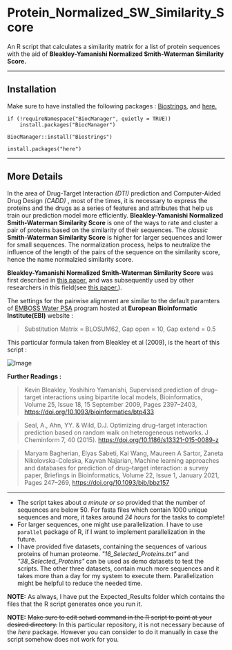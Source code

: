# Protein_Normalized_SW_Similarity_Score
An R script that calculates a similarity matrix for a list of protein sequences with the aid of **Bleakley-Yamanishi Normalized Smith-Waterman Similarity Score.**

-------------------------------------------------------------------------------------------------------------------------------------------------------------
## Installation
Make sure to have installed the following packages : [Biostrings,](https://bioconductor.org/packages/release/bioc/html/Biostrings.html) and [here.](https://here.r-lib.org/)

```
if (!requireNamespace("BiocManager", quietly = TRUE))
    install.packages("BiocManager")

BiocManager::install("Biostrings")
```

```
install.packages("here")
```

--------------------------------------------------------------------------------------------------------------------------------------------------------------
## More Details
In the area of Drug-Target Interaction *(DTI)* prediction and Computer-Aided Drug Design *(CADD)* , most of the times, it is necessary to express the proteins and the drugs as a series of features and attributes that help us train our prediction model more efficiently. **Bleakley-Yamanishi Normalized Smith-Waterman Similarity Score** is one of the ways to rate and cluster a pair of proteins based on the similarity of their sequences.
The *classic* **Smith-Waterman Similarity Score** is higher for larger sequences and lower for small sequences. The normalization process, helps to neutralize the influence of the length of the pairs of the sequence on the similarity score, hence the name normalzied similarity score.

**Bleakley-Yamanishi Normalized Smith-Waterman Similarity Score** was first described in [this paper.](https://academic.oup.com/bioinformatics/article/25/18/2397/197654?login=true) and was subsequently used by other researchers in this field(see [this paper.](https://jcheminf.biomedcentral.com/articles/10.1186/s13321-015-0089-z)).

The settings for the pairwise alignment are similar to the default paramters of [EMBOSS Water PSA](https://www.ebi.ac.uk/Tools/psa/emboss_water/) program hosted at **European Bioinformatic Institute(EBI)** website :

>Substitution Matrix = BLOSUM62, Gap open = 10, Gap extend = 0.5

This particular formula taken from Bleakley et al (2009), is the heart of this script :

![Image](https://oup.silverchair-cdn.com/oup/backfile/Content_public/Journal/bioinformatics/25/18/10.1093_bioinformatics_btp433/2/m_btp433i1.gif?Expires=1642746379&Signature=GBLKbo5e6hgLU7cZzKh15lqDSz-P3A~0Xi1BPxEwqQ9FSl1tHOa-DTE5~X5Biq18hL6qQcfMWpR20EboQ8O6B2XO1V1Yrk-rnpkWwpToHtEDsl9~-L1lOVtKU9TNGG5jetBsz81kOJu01oLbEmq~omId9I9n4K1xyOzESDpKRfLTCjMtwXMcJ9CrjElPQn4plaCUn8Nk1r-Osdjw51zZtiBxzOu8VUQzjI9JHLUW9OCQ1CNu0PzYjDfH-PufgJBdetJSyh4dncTxn21qwBDC6Iyu3QPBrkcows-FOZswJ7Ohh3~LZaS9lwfXXSzEpzYXBvGrazXnR~AgpjBWQbqO2w__&Key-Pair-Id=APKAIE5G5CRDK6RD3PGA) 


**Further Readings :**

>Kevin Bleakley, Yoshihiro Yamanishi, Supervised prediction of drug–target interactions using bipartite local models, Bioinformatics, Volume 25, Issue 18, 15 September 2009, Pages 2397–2403, https://doi.org/10.1093/bioinformatics/btp433

>Seal, A., Ahn, YY. & Wild, D.J. Optimizing drug–target interaction prediction based on random walk on heterogeneous networks. J Cheminform 7, 40 (2015). https://doi.org/10.1186/s13321-015-0089-z

>Maryam Bagherian, Elyas Sabeti, Kai Wang, Maureen A Sartor, Zaneta Nikolovska-Coleska, Kayvan Najarian, Machine learning approaches and databases for prediction of drug–target interaction: a survey paper, Briefings in Bioinformatics, Volume 22, Issue 1, January 2021, Pages 247–269, https://doi.org/10.1093/bib/bbz157

----------------------------------------------------------------------------------------------------------------------------------------------------------------

- The script takes about *a minute or so* provided that the number of sequences are below 50. For fasta files which contain 1000 unique sequences and more, it takes around *24 hours* for the tasks to complete! 
- For larger sequences, one might use parallelization. I have to use `parallel` package of R, if I want to implement parallelization in the future.
- I have provided five datasets, containing the sequences of various proteins of human proteome. *"16_Selected_Proteins.txt"* and *"38_Selected_Proteins"* can be used as demo datasets to test the scripts. The other three datasets, contain much more sequences and it takes more than a day for my system to execute them. Parallelization might be helpful to reduce the needed time.

**NOTE:** As always, I have put the Expected_Results folder which contains the files that the R script generates once you run it.

**NOTE:** ~~Make sure to edit setwd command in the R script to point at your desired directory.~~ In this particular repository, it is not necessary because of the *here* package. However you can consider to do it manually in case the script somehow does not work for you.
